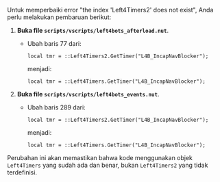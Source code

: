 Untuk memperbaiki error "the index 'Left4Timers2' does not exist", Anda perlu melakukan pembaruan berikut:

1.  **Buka file `scripts/vscripts/left4bots_afterload.nut`**.
    *   Ubah baris 77 dari:
        ```
        local tmr = ::Left4Timers2.GetTimer("L4B_IncapNavBlocker");
        ```
        menjadi:
        ```
        local tmr = ::Left4Timers.GetTimer("L4B_IncapNavBlocker");
        ```

2.  **Buka file `scripts/vscripts/left4bots_events.nut`**.
    *   Ubah baris 289 dari:
        ```
        local tmr = ::Left4Timers2.GetTimer("L4B_IncapNavBlocker");
        ```
        menjadi:
        ```
        local tmr = ::Left4Timers.GetTimer("L4B_IncapNavBlocker");
        ```

Perubahan ini akan memastikan bahwa kode menggunakan objek `Left4Timers` yang sudah ada dan benar, bukan `Left4Timers2` yang tidak terdefinisi.
